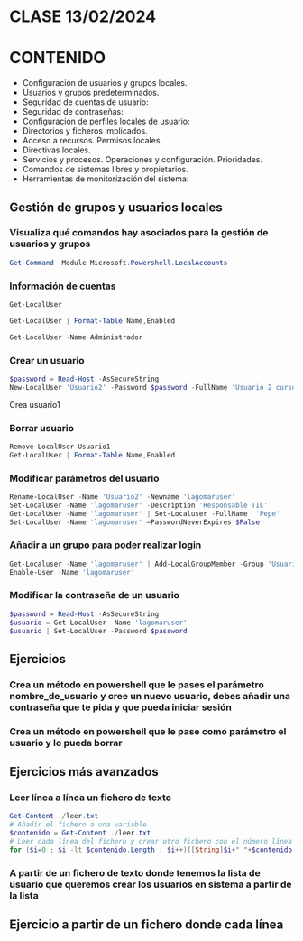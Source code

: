 # CLASE 13/02/2024

# CONTENIDO
* Configuración de usuarios y grupos locales.
* Usuarios y grupos predeterminados.
* Seguridad de cuentas de usuario:
* Seguridad de contraseñas:
* Configuración de perfiles locales de usuario:
* Directorios y ficheros implicados. 
* Acceso a recursos. Permisos locales.
* Directivas locales.
* Servicios y procesos. Operaciones y configuración. Prioridades.
* Comandos de sistemas libres y propietarios.
* Herramientas de monitorización del sistema:

## Gestión de grupos y usuarios locales

### Visualiza qué comandos hay asociados para la gestión de usuarios y grupos

```powershell
Get-Command -Module Microsoft.Powershell.LocalAccounts
```

### Información de cuentas

```powershell
Get-LocalUser

Get-LocalUser | Format-Table Name,Enabled
```

```powershell
Get-LocalUser -Name Administrador
```

### Crear un usuario

```powershell
$password = Read-Host -AsSecureString
New-LocalUser 'Usuario2' -Password $password -FullName 'Usuario 2 curso' -Description 'Usuario número 2'
```
Crea usuario1

### Borrar usuario

```powershell
Remove-LocalUser Usuario1
Get-LocalUser | Format-Table Name,Enabled
```

### Modificar parámetros del usuario

```powershell
Rename-LocalUser -Name 'Usuario2' -Newname 'lagomaruser'
Set-LocalUser -Name 'lagomaruser' -Description 'Responsable TIC'
Get-LocalUser -Name 'lagomaruser' | Set-Localuser -FullName  'Pepe'
Set-LocalUser -Name 'lagomaruser' –PasswordNeverExpires $False
```

### Añadir a un grupo para poder realizar login
```powershell
Get-Localuser -Name 'lagomaruser' | Add-LocalGroupMember -Group 'Usuarios'
Enable-User -Name 'lagomaruser'
```

### Modificar la contraseña de un usuario
```powershell
$password = Read-Host -AsSecureString
$usuario = Get-LocalUser -Name 'lagomaruser'
$usuario | Set-LocalUser -Password $password
```

## Ejercicios

### Crea un método en powershell que le pases el parámetro nombre_de_usuario y cree un nuevo usuario, debes añadir una contraseña que te pida y que pueda iniciar sesión
### Crea un método en powershell que le pase como parámetro el usuario y lo pueda borrar

## Ejercicios más avanzados

### Leer línea a línea un fichero de texto

```powershell
Get-Content ./leer.txt                                                                            
# Añadir el fichero a una variable                                                                
$contenido = Get-Content ./leer.txt                                                               
# Leer cada línea del fichero y crear otro fichero con el número línea y el contenido             
for ($i=0 ; $i -lt $contenido.Length ; $i++){[String]$i+" "+$contenido[$i]
```

### A partir de un fichero de texto donde tenemos la lista de usuario que queremos crear los usuarios en sistema a partir de la lista

## Ejercicio a partir de un fichero donde cada línea
